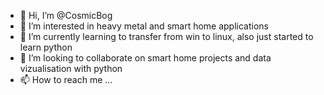 - 👋 Hi, I’m @CosmicBog
- 👀 I’m interested in heavy metal and smart home applications
- 🌱 I’m currently learning to transfer from win to linux, also just started to learn python
- 💞️ I’m looking to collaborate on smart home projects and data vizualisation with python
- 📫 How to reach me ...

<!---
CosmicBog/CosmicBog is a ✨ special ✨ repository because its `README.md` (this file) appears on your GitHub profile.
You can click the Preview link to take a look at your changes.
--->
